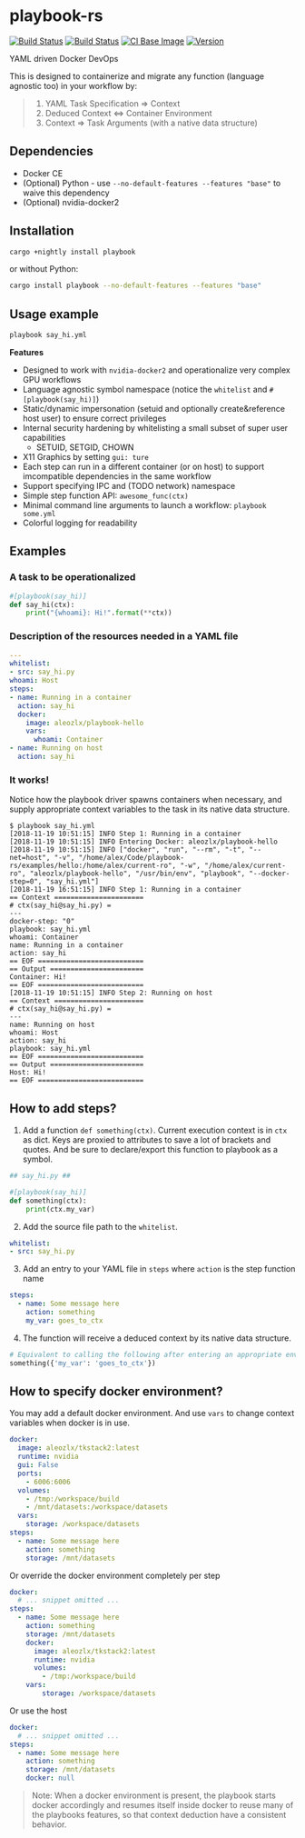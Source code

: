 # playbook-rs

[![Build Status](https://img.shields.io/travis/aleozlx/playbook-rs/master.svg?style=flat-square&label=master)](https://travis-ci.org/aleozlx/playbook-rs)
[![Build Status](https://img.shields.io/travis/aleozlx/playbook-rs/dev.svg?style=flat-square&label=nightly)](https://travis-ci.org/aleozlx/playbook-rs)
[![CI Base Image](https://img.shields.io/docker/automated/aleozlx/playbook-test.svg?style=flat-square)](https://hub.docker.com/r/aleozlx/playbook-test/tags/)
[![Version](https://img.shields.io/crates/v/playbook.svg?style=flat-square)](https://crates.io/crates/playbook)


YAML driven Docker DevOps

This is designed to containerize and migrate any function (language agnostic too) in your workflow by:

> 1. YAML Task Specification => Context
> 2. Deduced Context <=> Container Environment
> 3. Context => Task Arguments (with a native data structure)

## Dependencies

* Docker CE
* (Optional) Python - use `--no-default-features --features "base"` to waive this dependency
* (Optional) nvidia-docker2

## Installation

```sh
cargo +nightly install playbook
```

or without Python:

```sh
cargo install playbook --no-default-features --features "base"
```

## Usage example

```sh
playbook say_hi.yml
```

**Features**

* Designed to work with `nvidia-docker2` and operationalize very complex GPU workflows
* Language agnostic symbol namespace (notice the `whitelist` and `#[playbook(say_hi)]`)
* Static/dynamic impersonation (setuid and optionally create&reference host user) to ensure correct privileges
* Internal security hardening by whitelisting a small subset of super user capabilities
  * SETUID, SETGID, CHOWN
* X11 Graphics by setting `gui: ture`
* Each step can run in a different container (or on host) to support imcompatible dependencies in the same workflow
* Support specifying IPC and (TODO network) namespace
* Simple step function API: `awesome_func(ctx)`
* Minimal command line arguments to launch a workflow: `playbook some.yml`
* Colorful logging for readability

## Examples

### A task to be operationalized

```python
#[playbook(say_hi)]
def say_hi(ctx):
    print("{whoami}: Hi!".format(**ctx))
```

### Description of the resources needed in a YAML file
```yml
---
whitelist:
- src: say_hi.py
whoami: Host
steps:
- name: Running in a container
  action: say_hi
  docker:
    image: aleozlx/playbook-hello
    vars:
      whoami: Container
- name: Running on host
  action: say_hi

```

### It works!
Notice how the playbook driver spawns containers when necessary, and supply appropriate context variables to the task in its native data structure.
```
$ playbook say_hi.yml
[2018-11-19 10:51:15] INFO Step 1: Running in a container
[2018-11-19 10:51:15] INFO Entering Docker: aleozlx/playbook-hello
[2018-11-19 10:51:15] INFO ["docker", "run", "--rm", "-t", "--net=host", "-v", "/home/alex/Code/playbook-rs/examples/hello:/home/alex/current-ro", "-w", "/home/alex/current-ro", "aleozlx/playbook-hello", "/usr/bin/env", "playbook", "--docker-step=0", "say_hi.yml"]
[2018-11-19 16:51:15] INFO Step 1: Running in a container
== Context ======================
# ctx(say_hi@say_hi.py) =
---
docker-step: "0"
playbook: say_hi.yml
whoami: Container
name: Running in a container
action: say_hi
== EOF ==========================
== Output =======================
Container: Hi!
== EOF ==========================
[2018-11-19 10:51:15] INFO Step 2: Running on host
== Context ======================
# ctx(say_hi@say_hi.py) =
---
name: Running on host
whoami: Host
action: say_hi
playbook: say_hi.yml
== EOF ==========================
== Output =======================
Host: Hi!
== EOF ==========================
```

## How to add steps?

1. Add a function `def something(ctx)`. Current execution context is in `ctx` as dict. Keys are proxied to attributes to save a lot of brackets and quotes. And be sure to declare/export this function to playbook as a symbol.

```python
## say_hi.py ##

#[playbook(say_hi)]
def something(ctx):
    print(ctx.my_var)
```

2. Add the source file path to the `whitelist`.

```yml
whitelist:
- src: say_hi.py
```

3. Add an entry to your YAML file in `steps` where `action` is the step function name

```yml
steps:
  - name: Some message here
    action: something
    my_var: goes_to_ctx
```
4. The function will receive a deduced context by its native data structure.

```python
# Equivalent to calling the following after entering an appropriate environment and re-computing context
something({'my_var': 'goes_to_ctx'})
```

## How to specify docker environment?

You may add a default docker environment.
And use `vars` to change context variables when docker is in use.
```yml
docker:
  image: aleozlx/tkstack2:latest
  runtime: nvidia
  gui: False
  ports:
    - 6006:6006
  volumes:
    - /tmp:/workspace/build
    - /mnt/datasets:/workspace/datasets
  vars:
    storage: /workspace/datasets
steps:
  - name: Some message here
    action: something
    storage: /mnt/datasets
```

Or override the docker environment completely per step
```yml
docker:
  # ... snippet omitted ...
steps:
  - name: Some message here
    action: something
    storage: /mnt/datasets
    docker:
      image: aleozlx/tkstack2:latest
      runtime: nvidia
      volumes:
        - /tmp:/workspace/build
    vars:
        storage: /workspace/datasets
```

Or use the host
```yml
docker:
  # ... snippet omitted ...
steps:
  - name: Some message here
    action: something
    storage: /mnt/datasets
    docker: null
```

> Note: When a docker environment is present, the playbook starts docker accordingly and resumes itself inside docker to reuse many of the playbooks features,
> so that context deduction have a consistent behavior.
